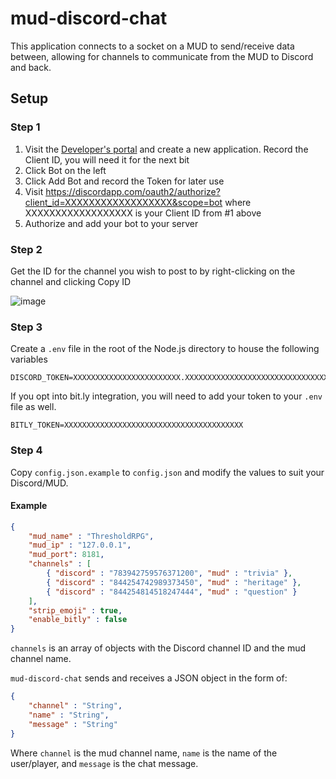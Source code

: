 # mud-discord-chat
This application connects to a socket on a MUD to send/receive data between, allowing for channels to communicate from the MUD to Discord and back.

## Setup

### Step 1

1. Visit the [Developer's portal](https://discordapp.com/developers/applications/) and create a new application. Record the Client ID, you will need it for the next bit
2. Click Bot on the left
3. Click Add Bot and record the Token for later use
4. Visit https://discordapp.com/oauth2/authorize?client_id=XXXXXXXXXXXXXXXXXX&scope=bot where XXXXXXXXXXXXXXXXXX is your Client ID from #1 above
5. Authorize and add your bot to your server

### Step 2

Get the ID for the channel you wish to post to by right-clicking on the channel and clicking Copy ID

![image](https://user-images.githubusercontent.com/1266935/114635703-45329300-9c93-11eb-9da4-f92b05b0fa0e.png)

### Step 3

Create a `.env` file in the root of the Node.js directory to house the following variables
```
DISCORD_TOKEN=XXXXXXXXXXXXXXXXXXXXXXXX.XXXXXXXXXXXXXXXXXXXXXXXXXXXXXXXXXX
```

If you opt into bit.ly integration, you will need to add your token to your `.env` file as well.
```
BITLY_TOKEN=XXXXXXXXXXXXXXXXXXXXXXXXXXXXXXXXXXXXXXXX
```

### Step 4

Copy `config.json.example` to `config.json` and modify the values to suit your Discord/MUD.

#### Example
```json
{
    "mud_name" : "ThresholdRPG",
    "mud_ip" : "127.0.0.1",
    "mud_port": 8181,
    "channels" : [
        { "discord" : "783942759576371200", "mud" : "trivia" },
        { "discord" : "844254742989373450", "mud" : "heritage" },
        { "discord" : "844254814518247444", "mud" : "question" }
    ],
    "strip_emoji" : true,
    "enable_bitly" : false
}
```

`channels` is an array of objects with the Discord channel ID and the mud channel name.

`mud-discord-chat` sends and receives a JSON object in the form of:
```json
{
    "channel" : "String",
    "name" : "String",
    "message" : "String"
}
```
Where `channel` is the mud channel name, `name` is the name of the user/player, and `message` is the chat message.
